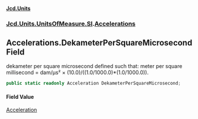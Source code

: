 #### [Jcd.Units](index 'index')
### [Jcd.Units.UnitsOfMeasure.SI](Jcd.Units.UnitsOfMeasure.SI 'Jcd.Units.UnitsOfMeasure.SI').[Accelerations](Accelerations 'Jcd.Units.UnitsOfMeasure.SI.Accelerations')

## Accelerations.DekameterPerSquareMicrosecond Field

dekameter per square microsecond defined such that: meter per square millisecond = dam/μs² ×
(10.0)/((1.0/1000.0)*(1.0/1000.0)).

```csharp
public static readonly Acceleration DekameterPerSquareMicrosecond;
```

#### Field Value
[Acceleration](Acceleration 'Jcd.Units.UnitTypes.Acceleration')